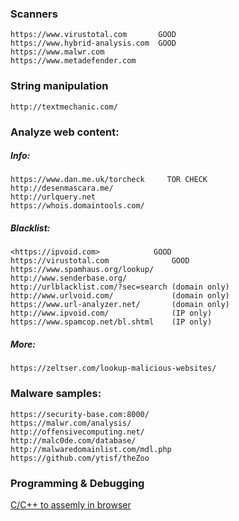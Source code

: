 ### Scanners
    https://www.virustotal.com       GOOD
    https://www.hybrid-analysis.com  GOOD
    https://www.malwr.com
    https://www.metadefender.com
    
    
### String manipulation
    http://textmechanic.com/
    
    
### Analyze web content:

##### Info:
    https://www.dan.me.uk/torcheck     TOR CHECK
    http://desenmascara.me/         
    http://urlquery.net
    https://whois.domaintools.com/
        
##### Blacklist:
    <https://ipvoid.com>		    GOOD
    https://virustotal.com	            GOOD
    https://www.spamhaus.org/lookup/
    http://www.senderbase.org/
    http://urlblacklist.com/?sec=search (domain only)
    http://www.urlvoid.com/             (domain only)
    https://www.url-analyzer.net/       (domain only)
    http://www.ipvoid.com/              (IP only)
    https://www.spamcop.net/bl.shtml    (IP only)
       
##### More:
    https://zeltser.com/lookup-malicious-websites/
        
        
### Malware samples:
    https://security-base.com:8000/
    https://malwr.com/analysis/
    http://offensivecomputing.net/
    http://malc0de.com/database/
    http://malwaredomainlist.com/mdl.php        
    https://github.com/ytisf/theZoo
### Programming & Debugging
[C/C++ to assemly in browser](https://godbolt.org/)

